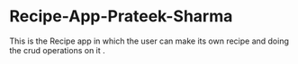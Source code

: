 # Recipe-App-Prateek-Sharma
This is the Recipe app in which the user can make its own recipe and doing the crud operations on it .
